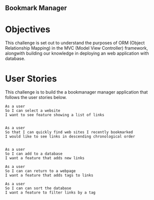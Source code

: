 Bookmark Manager
--------
# Objectives
This challenge is set out to understand the purposes of ORM (Object Relationship Mapping) in the MVC (Model View Controller) framework, alongwith building our knowledge in deploying an web application with database.


# User Stories
This challenge is to build the a bookmanager manager application that follows the user stories below.
```
As a user
So I can select a website
I want to see feature showing a list of links


As a user
So that I can quickly find web sites I recently bookmarked
I would like to see links in descending chronological order


As a user
So I can add to a database
I want a feature that adds new links

As a user
So I can can return to a webpage
I want a feature that adds tags to links

As a user
So I can can sort the database
I want a feature to filter links by a tag

